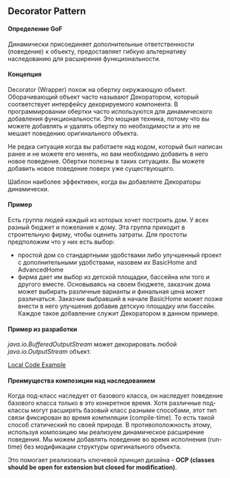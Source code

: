 ## Decorator Pattern

#### Определение GoF
Динамически присоединяет дополнительные ответственности (поведение) к объекту, 
предоставляет гибкую альтернативу наследованию для расширения функциональности.

#### Концепция
Decorator (Wrapper) похож на обертку окружающую объект. Оборачивающий объект часто
называют Декоратором, который соответствует интерфейсу декорируемого компонента.
В программировании обертки часто используются для динамического добавления функциональности.
Это мощная техника, потому что вы можете добавлять и удалять обертку по необходимости
и это не мешает поведению оригинального объекта.

Не редка ситуация когда вы работаете над кодом, который был написан ранее и не можете его менять, 
но вам необходимо добавить в него новое поведение. Обертки полезны в таких ситуациях.
Вы можете добавить новое поведение поверх уже существующего.

Шаблон наиболее эффективен, когда вы добавляете Декораторы динамически.

#### Пример
Есть группа людей каждый из которых хочет построить дом. У всех разный бюджет и пожелания к дому.
Эта группа приходит в строительную фирму, чтобы оценить затраты. Для простоты предположим что у них
есть выбор:
* простой дом со стандартными удобствами либо улучшенный проект с дополнительными удобствами, 
назовем их BasicHome and AdvancedHome
* фирма дает им выбор из детской площадки, бассейна или того и другого вместе.
Основываясь на своем бюджете, заказчик дома может выбирать различные варианты и финальная цена может
различаться. Заказчик выбравший в начале BasicHome может позже внести в него улучшения добавив 
детскую площадку или бассейн. Каждое такое добавление служит Декоратором в данном примере.

#### Пример из разработки
_java.io.BufferedOutputStream_ может декорировать любой _java.io.OutputStream_ объект.

[Local Code Example](../src/main/java/learn/dp/jdpexamples/c09decorator)

#### Преимущества композиции над наследованием
Когда под-класс наследует от базового класса, он наследует поведение базового класса только в это конкретное 
время. Хотя различные под-классы могут расширять базовый класс разными способами, этот тип связи фиксирован
во время компиляции (compile-time). То есть такой способ статический по своей природе.
В противоположность этому, используя композицию мы реализуем динамическое расширение поведения.
Мы можем добавлять поведение во время исполнения (run-time) без модификации структуры оригинального объекта.

Это помогает реализовать ключевой принцип дизайна - __OCP (classes should be open for extension but closed 
for modification)__.
